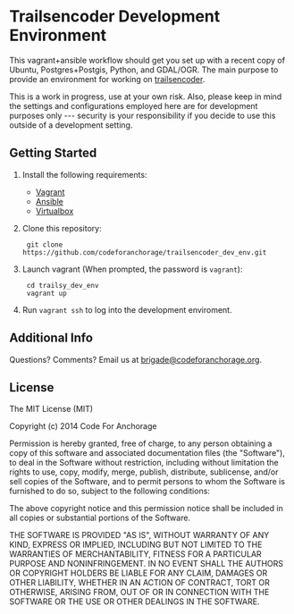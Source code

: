 Trailsencoder Development Environment
=====================================

This vagrant+ansible workflow should get you set up with a recent copy of
Ubuntu, Postgres+Postgis, Python, and GDAL/OGR. The main purpose to provide an
environment for working on [trailsencoder](https://github.com/codeforanchorage/trailsencoder).

This is a work in progress, use at your own risk. Also, please keep in mind the
settings and configurations employed here are for development purposes only ---
security is your responsibility if you decide to use this outside of a
development setting.

Getting Started
---------------

1. Install the following requirements:
    - [Vagrant](http://www.vagrantup.com/)
    - [Ansible](http://www.ansible.com/)
    - [Virtualbox](https://www.virtualbox.org/)

2. Clone this repository:

        git clone https://github.com/codeforanchorage/trailsencoder_dev_env.git

3. Launch vagrant (When prompted, the password is `vagrant`):

        cd trailsy_dev_env
        vagrant up

4. Run `vagrant ssh` to log into the development enviroment.

Additional Info
---------------

Questions? Comments? Email us at brigade@codeforanchorage.org.

License
-------

The MIT License (MIT)

Copyright (c) 2014 Code For Anchorage

Permission is hereby granted, free of charge, to any person obtaining a copy
of this software and associated documentation files (the "Software"), to deal
in the Software without restriction, including without limitation the rights
to use, copy, modify, merge, publish, distribute, sublicense, and/or sell
copies of the Software, and to permit persons to whom the Software is
furnished to do so, subject to the following conditions:

The above copyright notice and this permission notice shall be included in
all copies or substantial portions of the Software.

THE SOFTWARE IS PROVIDED "AS IS", WITHOUT WARRANTY OF ANY KIND, EXPRESS OR
IMPLIED, INCLUDING BUT NOT LIMITED TO THE WARRANTIES OF MERCHANTABILITY,
FITNESS FOR A PARTICULAR PURPOSE AND NONINFRINGEMENT. IN NO EVENT SHALL THE
AUTHORS OR COPYRIGHT HOLDERS BE LIABLE FOR ANY CLAIM, DAMAGES OR OTHER
LIABILITY, WHETHER IN AN ACTION OF CONTRACT, TORT OR OTHERWISE, ARISING FROM,
OUT OF OR IN CONNECTION WITH THE SOFTWARE OR THE USE OR OTHER DEALINGS IN
THE SOFTWARE.

